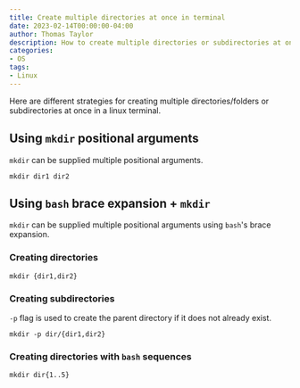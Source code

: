 ```yaml
---
title: Create multiple directories at once in terminal
date: 2023-02-14T00:00:00-04:00
author: Thomas Taylor
description: How to create multiple directories or subdirectories at once in terminal
categories:
- OS
tags:
- Linux
---
```


Here are different strategies for creating multiple directories/folders or subdirectories at once in a linux terminal.

## Using `mkdir` positional arguments

`mkdir` can be supplied multiple positional arguments.

```shell
mkdir dir1 dir2
```

## Using `bash` brace expansion + `mkdir`

`mkdir` can be supplied multiple positional arguments using `bash`'s brace expansion.

### Creating directories

```shell
mkdir {dir1,dir2}
```

### Creating subdirectories

`-p` flag is used to create the parent directory if it does not already exist.

```shell
mkdir -p dir/{dir1,dir2}
```

### Creating directories with `bash` sequences

```shell
mkdir dir{1..5}
```
